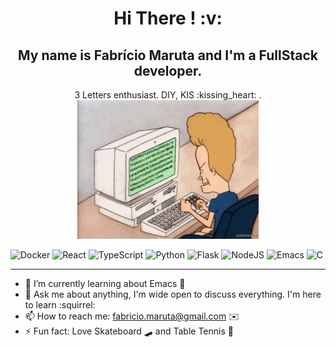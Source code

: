 <!--
**fabriciomaruta/fabriciomaruta** is a ✨ _special_ ✨ repository because its `README.md` (this file) appears on your GitHub profile.

Here are some ideas to get you started:

- 🔭 I’m currently working on ...
- 🌱 I’m currently learning ...
- 👯 I’m looking to collaborate on ...
- 🤔 I’m looking for help with ...
- 💬 Ask me about ...
- 📫 How to reach me: ...
- 😄 Pronouns: ...
- ⚡ Fun fact: ...
-->

<h1 align=center> Hi There ! :v:</h1>
<div align=center>
<div>
<h2>My name is Fabrício Maruta and I'm a FullStack developer.</h2>
3 Letters enthusiast. DIY, KIS :kissing_heart: .
</div>
<img src="beavis-computer.gif" width=290 />
</div>

![Docker](https://img.shields.io/badge/docker-%230db7ed.svg?style=for-the-badge&logo=docker&logoColor=white)
![React](https://img.shields.io/badge/react-%2320232a.svg?style=for-the-badge&logo=react&logoColor=%2361DAFB)
![TypeScript](https://img.shields.io/badge/typescript-%23007ACC.svg?style=for-the-badge&logo=typescript&logoColor=white)
![Python](https://img.shields.io/badge/python-3670A0?style=for-the-badge&logo=python&logoColor=ffdd54)
![Flask](https://img.shields.io/badge/flask-%23000.svg?style=for-the-badge&logo=flask&logoColor=white)
![NodeJS](https://img.shields.io/badge/node.js-6DA55F?style=for-the-badge&logo=node.js&logoColor=white)
![Emacs](https://img.shields.io/badge/Emacs-%237F5AB6.svg?&style=for-the-badge&logo=gnu-emacs&logoColor=white)
![C](https://img.shields.io/badge/c-%2300599C.svg?style=for-the-badge&logo=c&logoColor=white)


---
- 🌱 I’m currently learning about Emacs :dash:
- 💬 Ask me about anything, I'm wide open to discuss everything. I'm here to learn :squirrel:
- 📫 How to reach me: fabricio.maruta@gmail.com :envelope:
- ⚡ Fun fact: Love Skateboard 🛹 and Table Tennis 🏓
